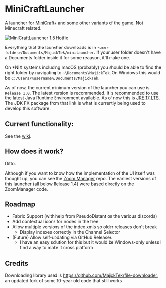 # MiniCraftLauncher
A launcher for [MiniCraft+](https://github.com/MinicraftPlus/minicraft-plus-revived) and some other variants of the game. Not Minecraft related.

![MiniCraftLauncher 1.5 Hotfix](https://imgur.com/l4mlEdY.png)

Everything that the launcher downloads is in `<user folder>/Documents/MajickTek/minilauncher`. If your user folder doesn't have a Documents folder inside it for some reaason, it'll make one.

On \*NIX systems including macOS (probably) you should be able to find the right folder by navigating to `~\Documents\MajickTek`. On Windows this would be `C:/Users/%username%/Documents/MajickTek`.

As of now, the current minimum version of the launcher you can use is `Release 1.0`. The latest version is recommended. It is recommended to use the latest Java Runtime Environment available. As of now this is [JRE 17 LTS](https://www.azul.com/downloads/?version=java-17-lts&package=jre). The JDK FX package from that link is what is currently being used to develop this software. 

## Current functionality:
See the [wiki](https://github.com/MajickTek/MiniCraftLauncher/wiki).
## How does it work?
Ditto.

Although if you want to know how the implementation of the UI itself was thought up, you can see the [Zoom Manager](https://github.com/MajickTek/ZoomManager) repo. The earliest versions of this launcher (all below Release 1.4) were based directly on the ZoomManager code.

## Roadmap
- Fabric Support (with help from PseudoDistant on the various discords)
- Add contextual icons for nodes in the tree
- Allow multiple versions of the index xmls so older releases don't break
  - Display indexes correctly in the Channel Selector
- (Future) Allow self-updating via GitHub Releases
  - I have an easy solution for this but it would be Windows-only unless I find a way to make it cross platform

## Credits
Downloading library used is https://github.com/MajickTek/file-downloader, an updated fork of some 10-year old code that still works
